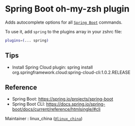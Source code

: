 # Spring Boot oh-my-zsh plugin

Adds autocomplete options for all
[`Spring Boot`](https://spring.io/projects/spring-boot) commands.

To use it, add `spring` to the plugins array in your zshrc file:

```zsh
plugins=(... spring)
```

## Tips

-   Install Spring Cloud plugin: spring install
    org.springframework.cloud:spring-cloud-cli:1.0.2.RELEASE

## Reference

-   Spring Boot: https://spring.io/projects/spring-boot
-   Spring Boot CLI:
    https://docs.spring.io/spring-boot/docs/current/reference/htmlsingle/#cli

Maintainer : linux_china ([`@linux_china`](https://twitter.com/linux_china))
